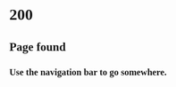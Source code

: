 <h1 style="font-family:ComicSans;">200</h1>
<h2 style="font-family:ComicSans;">Page found&nbsp;&nbsp;🎉</h2>
<h3 style="font-family:ComicSans;">Use the navigation bar to go somewhere.</h3>